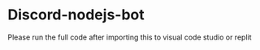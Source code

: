 # Discord-nodejs-bot

Please run the full code after importing this to visual code studio or replit
